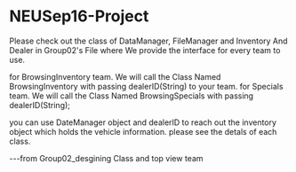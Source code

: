 # NEUSep16-Project

Please check out the class of DataManager, FileManager and Inventory And Dealer in Group02's File where We provide the interface for every team to use.

for BrowsingInventory team. We will call the Class Named BrowsingInventory with passing dealerID(String) to your team.
for Specials team. We will call the Class Named BrowsingSpecials with passing dealerID(String);

you can use DateManager object and dealerID to reach out the inventory object which holds the vehicle information.
please see the detals of each class.

---from Group02_desgining Class and top view team
